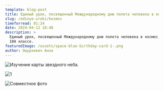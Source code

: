 ```yaml
---
template: blog-post
title: Единый урок, посвященный Международному дню полета человека в космос
slug: /edinye-uroki/kosmos
timeforread: 01:24
date: 2024-04-12 18:48
description: >
  Единый урок, посвященный Международному дню полета человека в космос, прошел в
  10А классе.
featuredImage: /assets/space-blue-birthday-card-1-.png
author: Ошуркевич Анна
---
```

![Изучение карты звездного неба.](/assets/photo_4_2024-04-13_22-51-51.jpg "Изучение карты звездного неба.")

![1](/assets/photo_2_2024-04-13_22-51-51.jpg "1")

![Совместное фото](/assets/photo_6_2024-04-13_22-51-51.jpg "Совместное фото")